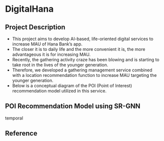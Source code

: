 # DigitalHana
## Project Description
- This project aims to develop AI-based, life-oriented digital services to increase MAU of Hana Bank’s app.
- The closer it is to daily life and the more convenient it is, the more advantageous it is for increasing MAU.
- Recently, the gathering activity craze has been blowing and is starting to take root in the lives of the younger generation.
- Therefore, we developed a gathering management service combined with a location recommendation function to increase MAU targeting the younger generation.
- Below is a conceptual diagram of the POI (Point of Interest) recommendation model utilized in this service.  
## POI Recommendation Model using SR-GNN
temporal

## Reference
